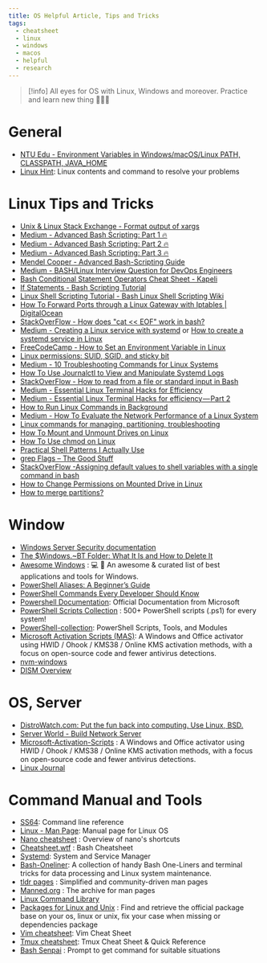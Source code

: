 ```yaml
---
title: OS Helpful Article, Tips and Tricks
tags:
  - cheatsheet
  - linux
  - windows
  - macos
  - helpful
  - research
---
```

>[!info]
>All eyes for OS with Linux, Windows and moreover. Practice and learn new thing 🤭🤭🤭

# General

- [NTU Edu - Environment Variables in Windows/macOS/Linux PATH, CLASSPATH, JAVA_HOME](https://www3.ntu.edu.sg/home/ehchua/programming/howto/Environment_Variables.html)
- [Linux Hint](https://linuxhint.com/): Linux contents and command to resolve your problems
# Linux Tips and Tricks

- [Unix & Linux Stack Exchange - Format output of xargs](https://unix.stackexchange.com/questions/89130/format-output-of-xargs) 
- [Medium - Advanced Bash Scripting: Part 1 🔥](https://medium.com/@bin3xish477/advanced-bash-scripting-tricks-part-1-aabe92402003)
- [Medium - Advanced Bash Scripting: Part 2 🔥](https://medium.com/@bin3xish477/advanced-bash-scripting-part-2-7b9b488adf4f)
- [Medium - Advanced Bash Scripting: Part 3 🔥](https://medium.com/@bin3xish477/advanced-bash-scripting-part-3-4acbe32b1f15)
- [Mendel Cooper - Advanced Bash-Scripting Guide](https://tldp.org/LDP/abs/html/index.html)
- [Medium - BASH/Linux Interview Question for DevOps Engineers](https://medium.com/@okpreetam/bash-linux-interview-question-for-devops-engineers-7e22928a1486)
- [Bash Conditional Statement Operators Cheat Sheet - Kapeli](https://kapeli.com/cheat_sheets/Bash_Test_Operators.docset/Contents/Resources/Documents/index)
- [If Statements - Bash Scripting Tutorial](https://ryanstutorials.net/bash-scripting-tutorial/bash-if-statements.php)
- [Linux Shell Scripting Tutorial - Bash Linux Shell Scripting Wiki](https://bash.cyberciti.biz/guide/Main_Page)
- [How To Forward Ports through a Linux Gateway with Iptables | DigitalOcean](https://www.digitalocean.com/community/tutorials/how-to-forward-ports-through-a-linux-gateway-with-iptables)
- [StackOverFlow - How does "cat << EOF" work in bash?](https://stackoverflow.com/questions/2500436/how-does-cat-eof-work-in-bash)
- [Medium - Creating a Linux service with systemd](https://medium.com/@benmorel/creating-a-linux-service-with-systemd-611b5c8b91d6) or [How to create a systemd service in Linux](https://linuxhandbook.com/create-systemd-services/)
- [FreeCodeCamp - How to Set an Environment Variable in Linux](https://www.freecodecamp.org/news/how-to-set-an-environment-variable-in-linux/)
- [Linux permissions: SUID, SGID, and sticky bit](https://www.redhat.com/sysadmin/suid-sgid-sticky-bit)
- [Medium - 10 Troubleshooting Commands for Linux Systems](https://medium.com/@cstoppgmr/10-troubleshooting-commands-for-linux-systems-4fa8c3a1a466)
- [How To Use Journalctl to View and Manipulate Systemd Logs](https://www.digitalocean.com/community/tutorials/how-to-use-journalctl-to-view-and-manipulate-systemd-logs)
- [StackOverFlow - How to read from a file or standard input in Bash](https://stackoverflow.com/questions/6980090/how-to-read-from-a-file-or-standard-input-in-bash)
- [Medium - Essential Linux Terminal Hacks for Efficiency](https://medium.com/faun/essential-linux-terminal-hacks-for-efficiency-1ea5f5bac437)
- [Medium - Essential Linux Terminal Hacks for efficiency — Part 2](https://medium.com/@sagarkpanda/essential-linux-terminal-hacks-for-efficiency-part-2-84c1036d8258)
- [How to Run Linux Commands in Background](https://phoenixnap.com/kb/linux-run-command-background)
- [Medium - How To Evaluate the Network Performance of a Linux System](https://medium.com/devops-dev/how-to-evaluate-the-network-performance-of-a-linux-system-69db89cae0ed)
- [Linux commands for managing, partitioning, troubleshooting](https://www.networkworld.com/article/964235/linux-commands-for-managing-partitioning-troubleshooting.html)
- [How To Mount and Unmount Drives on Linux](https://devconnected.com/how-to-mount-and-unmount-drives-on-linux/)
- [How To Use chmod on Linux](https://chmodcalculator.org/)
- [Practical Shell Patterns I Actually Use](https://zwischenzugs.com/2022/01/04/practical-shell-patterns-i-actually-use/)
- [grep Flags – The Good Stuff](https://zwischenzugs.com/2022/02/02/grep-flags-the-good-stuff/)
- [StackOverFlow -Assigning default values to shell variables with a single command in bash](https://stackoverflow.com/questions/2013547/assigning-default-values-to-shell-variables-with-a-single-command-in-bash)
- [How to Change Permissions on Mounted Drive in Linux](https://linuxsimply.com/linux-change-permissions-on-mounted-drive/)
- [How to merge partitions?](https://askubuntu.com/questions/66000/how-to-merge-partitions)
# Window

- [Windows Server Security documentation](https://learn.microsoft.com/en-us/windows-server/security/security-and-assurance)
- [The $Windows.~BT Folder: What It Is and How to Delete It](https://www.lifewire.com/what-is-windows-bt-folder-how-to-delete-it-4775736)
- [Awesome Windows](https://github.com/Awesome-Windows/Awesome) : 💻 🎉 An awesome & curated list of best applications and tools for Windows.
- [PowerShell Aliases: A Beginner’s Guide](https://www.sharepointdiary.com/2021/08/powershell-alias-beginners-guide.html)
- [PowerShell Commands Every Developer Should Know](https://stackify.com/powershell-commands-every-developer-should-know/)
- [Powershell Documentation](https://learn.microsoft.com/en-us/powershell/scripting/how-to-use-docs?view=powershell-7.4): Official Documentation from Microsoft
- [PowerShell Scripts Collection](https://github.com/fleschutz/PowerShell) : 500+ PowerShell scripts (.ps1) for every system!
- [PowerShell-collection](https://github.com/jhochwald/PowerShell-collection): PowerShell Scripts, Tools, and Modules
- [Microsoft Activation Scripts (MAS)](https://massgrave.dev/): A Windows and Office activator using HWID / Ohook / KMS38 / Online KMS activation methods, with a focus on open-source code and fewer antivirus detections.
- [nvm-windows](https://github.com/coreybutler/nvm-windows)
- [DISM Overview](https://learn.microsoft.com/en-us/windows-hardware/manufacture/desktop/what-is-dism?view=windows-11)
# OS, Server

- [DistroWatch.com: Put the fun back into computing. Use Linux, BSD.](https://distrowatch.com/)
- [Server World - Build Network Server](https://www.server-world.info/en/)
- [Microsoft-Activation-Scripts](https://github.com/massgravel/Microsoft-Activation-Scripts) : A Windows and Office activator using HWID / Ohook / KMS38 / Online KMS activation methods, with a focus on open-source code and fewer antivirus detections.
- [Linux Journal](https://www.linuxjournal.com/)

# Command Manual and Tools

- [SS64](https://ss64.com/): Command line reference
- [Linux - Man Page](https://linux.die.net/man/): Manual page for Linux OS 
- [Nano cheatsheet](https://www.nano-editor.org/dist/latest/cheatsheet.html) : Overview of nano's shortcuts
- [Cheatsheet.wtf](https://www.cheatsheet.wtf/) : Bash Cheatsheet
- [Systemd](https://systemd.io/): System and Service Manager
- [Bash-Oneliner](https://onceupon.github.io/Bash-Oneliner/): A collection of handy Bash One-Liners and terminal tricks for data processing and Linux system maintenance.
- [tldr pages](https://tldr.inbrowser.app/) : Simplified and community-driven man pages
- [Manned.org](https://manned.org/) : The archive for man pages
- [Linux Command Library](https://linuxcommandlibrary.com/)
- [Packages for Linux and Unix](https://pkgs.org/) : Find and retrieve the official package base on your os, linux or unix, fix your case when missing or dependencies package
- [Vim cheatsheet](https://devhints.io/vim): Vim Cheat Sheet
- [Tmux cheatsheet](https://tmuxcheatsheet.com/): Tmux Cheat Sheet & Quick Reference
- [Bash Senpai](https://bashsenpai.com/resources/cheatsheets) : Prompt to get command for suitable situations